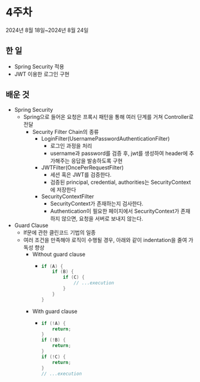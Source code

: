 # 4주차
2024년 8월 18일~2024년 8월 24일

## 한 일
- Spring Security 적용
- JWT 이용한 로그인 구현

## 배운 것
- Spring Security
  - Spring으로 들어온 요청은 프록시 패턴을 통해 여러 단계를 거쳐 Controller로 전달
    - Security Filter Chain의 종류
      - LoginFilter(UsernamePasswordAuthenticationFilter)
        - 로그인 과정을 처리
        - username과 password를 검증 후, jwt를 생성하여 header에 추가해주는 응답을 발송하도록 구현
      - JWTFilter(OncePerRequestFilter)
        - 세션 혹은 JWT를 검증한다.
        - 검증된 principal, credential, authorities는 SecurityContext에 저장한다
      - SecurityContextFilter
        - SecurityContext가 존재하는지 검사한다.
        - Authentication이 필요한 페이지에서 SecurityContext가 존재하지 않으면, 요청을 서버로 보내지 않는다. 
- Guard Clause
  - If문에 관한 클린코드 기법의 일종
  - 여러 조건을 만족해야 로직이 수행될 경우, 아래와 같이 indentation을 줄여 가독성 향상
    - Without guard clause
      - ```java
        if (A) {               
            if (B) {
                if (C) {
                    // ...execution
                }
            }
        }
        ```
    - With guard clause
      - ```java
        if (!A) {               
            return;
        }
        if (!B) {               
            return;
        }
        if (!C) {               
            return;
        }
        // ...execution
        ```